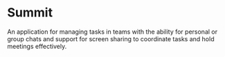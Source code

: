 # Summit

An application for managing tasks in teams with the ability for personal or group chats and support for screen sharing to coordinate tasks and hold meetings effectively.
